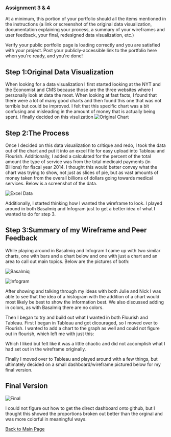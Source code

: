 
### Assignment 3 & 4
At a minimum, this portion of your portfolio should all the items mentioned in the instructions (a link or screenshot of the original data visualization, documentation explaining your process, a summary of your wireframes and user feedback, your final, redesigned data visualization, etc.)

Verify your public portfolio page is loading correctly and you are satisfied with your project.  Post your publicly-accessible link to the portfolio here when you're ready, and you're done!



## Step 1:Original Data Visualization
When looking for a data visualization I first started looking at the NYT and the Economist and CMS because those are the three websites where I personally look at data the most. When looking at fast facts, I found that there were a lot of many good charts and then found this one that was not terrible but could be improved. I felt that this specific chart was a bit confusing and misleading in the amount of money that is actually being spent. I finally decided on this visulization 
![Original Chart](https://user-images.githubusercontent.com/73552628/99423371-7c606c00-28ce-11eb-9341-97b04169f2a4.png)


## Step 2:The Process
Once I decided on this data visualization to critique and redo, I took the data out of the chart and put it into an excel file for easy upload into Tableau and Flourish. Additionally, I added a calculated for the percent of the total amount the type of service was from the total  medicaid payments (in Billions) for fiscal year 2014. I thought this would better convey what the chart was trying to show, not just as slices of pie, but as vast amounts of money taken from the overall billions of dollars going towards medical services. Below is a screenshot of the data. 


![Excel Data](https://user-images.githubusercontent.com/73552628/99428916-483c7980-28d5-11eb-80f7-8603c53c185b.png)

Additionally, I started thinking how I wanted the wireframe to look. I played around in both Basalmiq and Infogram just to get a better idea of what I wanted to do for step 3. 



## Step 3:Summary of my Wireframe and Peer Feedback
While playing around in Basalmiq and Infogram I came up with two similar charts, one with bars and a chart below and one with just a chart and an area to call out main topics. Below are the pictures of both: 

![Basalmiq](https://user-images.githubusercontent.com/73552628/99429391-f21c0600-28d5-11eb-95ca-89474b6ac698.png)

![Infogram](https://user-images.githubusercontent.com/73552628/99433667-cc91fb00-28db-11eb-8c20-2a12c45dfb41.png)

After showing and talking through my ideas with both Julie and Nick I was able to see that the idea of a histogram with the addition of a chart would most likely be best to show the information best. We also discussed adding in colors, as with Basalmiq there are no colors.

Then I began to try and build out what I wanted in both Flourish and Tableau. 
First I began in Tableau and got dicouraged, so I moved over to Flourish. I wanted to add a chart to the graph as well and could not figure out in flourish, which left me with just this: 
<div class="flourish-embed" data-src="story/642626"><script src="https://public.flourish.studio/resources/embed.js"></script></div>

Which I liked but felt like it was a little chaotic and did not accomplish what I had set out in the wireframe originally. 

Finally I moved over to Tableau and played around with a few things, but ultimately decided on a small dashboard/wireframe pictured below for my final version. 


## Final Version 


![Final](https://user-images.githubusercontent.com/73552628/99435786-a0c44480-28de-11eb-9adc-65757d2e7f56.png)

I could not figure out how to get the direct dashboard onto github, but I thought this showed the proportions broken out better than the orginal and was more colorful in meaningful ways. 

[Back to Main Page](/Reige-Portfolio/)
